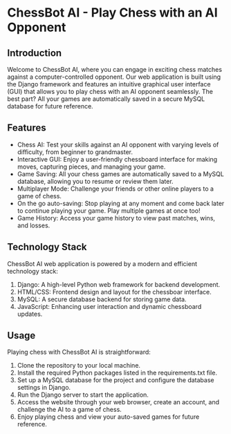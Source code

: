 # ChessBot AI - Play Chess with an AI Opponent

## Introduction
Welcome to ChessBot AI, where you can engage in exciting chess matches against a computer-controlled opponent. Our web application is built using the Django framework and features an intuitive graphical user interface (GUI) that allows you to play chess with an AI opponent seamlessly. The best part? All your games are automatically saved in a secure MySQL database for future reference.

## Features
+ Chess AI: Test your skills against an AI opponent with varying levels of difficulty, from beginner to grandmaster.
+ Interactive GUI: Enjoy a user-friendly chessboard interface for making moves, capturing pieces, and managing your game.
+ Game Saving: All your chess games are automatically saved to a MySQL database, allowing you to resume or review them later.
+ Multiplayer Mode: Challenge your friends or other online players to a game of chess.
+ On the go auto-saving: Stop playing at any moment and come back later to continue playing your game. Play multiple games at once too!
+ Game History: Access your game history to view past matches, wins, and losses.

## Technology Stack
ChessBot AI web application is powered by a modern and efficient technology stack:

1. Django: A high-level Python web framework for backend development.
2. HTML/CSS: Frontend design and layout for the chessboar interface.
3. MySQL: A secure database backend for storing game data.
4. JavaScript: Enhancing user interaction and dynamic chessboard updates.

## Usage
Playing chess with ChessBot AI is straightforward:

1. Clone the repository to your local machine.
2. Install the required Python packages listed in the requirements.txt file.
3. Set up a MySQL database for the project and configure the database settings in Django.
4. Run the Django server to start the application.
5. Access the website through your web browser, create an account, and challenge the AI to a game of chess.
6. Enjoy playing chess and view your auto-saved games for future reference.
